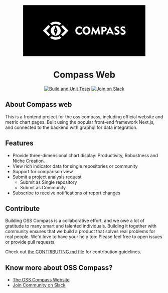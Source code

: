 <div align="center">
  <a href="https://oss-compass.org">
    <img alt="OSS Compass" src="/apps/web/public/og.png">
  </a>
  <br>
  <h1 align="center">Compass Web</h1>

[![Build and Unit Tests](https://github.com/oss-compass/compass-web/actions/workflows/build_and_tests.yml/badge.svg?branch=main)](https://github.com/oss-compass/compass-web/actions/workflows/build_and_tests.yml) [![Join on Slack](https://img.shields.io/badge/slack-join-635dc5?logo=slack)](https://join.slack.com/t/oss-compass/shared_invite/zt-1ttt9sv5h-8E~oPP6VJqm8ero5qH9LlA)

</div>

## About Compass web

This is a frontend project for the oss compass, including official website and metric chart pages.
Built using the popular front-end framework Next.js, and connected to the backend with graphql for data integration.

## Features

- Provide three-dimensional chart display: Productivity, Robustness and Niche Creation.
- View rich indicator data for single repositories or community
- Support for comparison view
- Submit a project analysis request
  - Submit as Single repository
  - Submit as Community
- Subscribe to receive notifications of report changes

## Contribute

Building OSS Compass is a collaborative effort, and we owe a lot of gratitude to many smart and talented individuals. Building it together with community ensures that we build a product that solves real problems for real people. We'd love to have your help too: Please feel free to open issues or provide pull requests.

Check out [the CONTRIBUTING.md file](./docs/CONTRIBUTING.md) for contribution guidelines.

## Know more about OSS Compass?

- [The OSS Compass Website](https://oss-compass.org)
- [Join Community on Slack](https://join.slack.com/t/oss-compass/shared_invite/zt-1ttt9sv5h-8E~oPP6VJqm8ero5qH9LlA)
